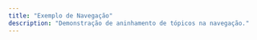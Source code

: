 ```yaml
---
title: "Exemplo de Navegação"
description: "Demonstração de aninhamento de tópicos na navegação."
---
```

